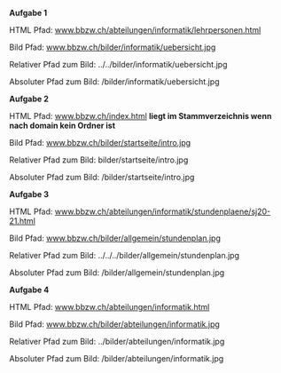 
**Aufgabe 1**

HTML Pfad: www.bbzw.ch/abteilungen/informatik/lehrpersonen.html

Bild Pfad: www.bbzw.ch/bilder/informatik/uebersicht.jpg

Relativer Pfad zum Bild: ../../bilder/informatik/uebersicht.jpg

Absoluter Pfad zum Bild: /bilder/informatik/uebersicht.jpg

**Aufgabe 2**

HTML Pfad: www.bbzw.ch/index.html **liegt im Stammverzeichnis wenn nach domain  kein Ordner ist**

Bild Pfad: www.bbzw.ch/bilder/startseite/intro.jpg

Relativer Pfad zum Bild: bilder/startseite/intro.jpg

Absoluter Pfad zum Bild: /bilder/startseite/intro.jpg

**Aufgabe 3**

HTML Pfad: www.bbzw.ch/abteilungen/informatik/stundenplaene/sj20-21.html

Bild Pfad: www.bbzw.ch/bilder/allgemein/stundenplan.jpg

Relativer Pfad zum Bild: ../../../bilder/allgemein/stundenplan.jpg

Absoluter Pfad zum Bild: /bilder/allgemein/stundenplan.jpg

**Aufgabe 4**

HTML Pfad: www.bbzw.ch/abteilungen/informatik.html

Bild Pfad: www.bbzw.ch/bilder/abteilungen/informatik.jpg

Relativer Pfad zum Bild: ../bilder/abteilungen/informatik.jpg

Absoluter Pfad zum Bild: /bilder/abteilungen/informatik.jpg

